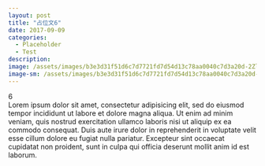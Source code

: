 ```yaml
---
layout: post
title: "占位文6"
date: 2017-09-09
categories:
  - Placeholder
  - Test
description:
image: /assets/images/b3e3d31f51d6c7d7721fd7d54d13c78aa0040c7d3a20d-2ZluZV_fw658.jpg
image-sm: /assets/images/b3e3d31f51d6c7d7721fd7d54d13c78aa0040c7d3a20d-2ZluZV_fw658.jpg
---
```

6  
Lorem ipsum dolor sit amet, consectetur adipisicing elit, sed do eiusmod tempor incididunt ut labore et dolore magna aliqua. Ut enim ad minim veniam, quis nostrud exercitation ullamco laboris nisi ut aliquip ex ea commodo consequat. Duis aute irure dolor in reprehenderit in voluptate velit esse cillum dolore eu fugiat nulla pariatur. Excepteur sint occaecat cupidatat non proident, sunt in culpa qui officia deserunt mollit anim id est laborum.
